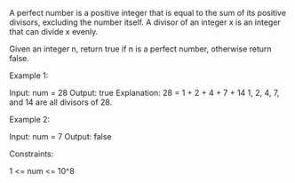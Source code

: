 A perfect number is a positive integer that is equal to the sum of its
positive divisors, excluding the number itself. A divisor of an integer x is
an integer that can divide x evenly.

Given an integer n, return true if n is a perfect number, otherwise return
false.


Example 1:


Input: num = 28
Output: true
Explanation: 28 = 1 + 2 + 4 + 7 + 14
1, 2, 4, 7, and 14 are all divisors of 28.


Example 2:


Input: num = 7
Output: false



Constraints:


1 <= num <= 10^8




